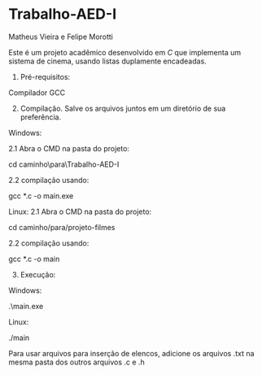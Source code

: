 # Trabalho-AED-I
Matheus Vieira e Felipe Morotti


Este é um projeto acadêmico desenvolvido em *C* que implementa um sistema de cinema, usando listas duplamente encadeadas.



1. Pré-requisitos:

Compilador GCC

2. Compilação. Salve os arquivos juntos em um diretório de sua preferência.
   
Windows:

2.1 Abra o CMD na pasta do projeto:
   
cd caminho\para\Trabalho-AED-I

2.2 compilação usando:

gcc *.c -o main.exe

Linux:
2.1 Abra o CMD na pasta do projeto:

cd caminho/para/projeto-filmes

2.2 compilação usando:

gcc *.c -o main

3. Execução:

Windows:

.\main.exe

Linux:

./main


Para usar arquivos para inserção de elencos, adicione os arquivos .txt na mesma pasta dos outros arquivos .c e .h
